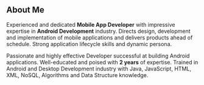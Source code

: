 ## About Me
Experienced and dedicated <b>Mobile App Developer</b> with impressive expertise in <b>Android Development</b> industry. Directs design, development and implementation of mobile applications and delivers products ahead of schedule. Strong application lifecycle skills and dynamic persona. 

Passionate and highly effective Developer successful at building Android applications. Well-educated and poised with <b>2 years</b> of expertise. Trained in Android and Desktop Development industry with Java, JavaScript, HTML, XML, NoSQL, Algorithms and Data Structure knowledge.
